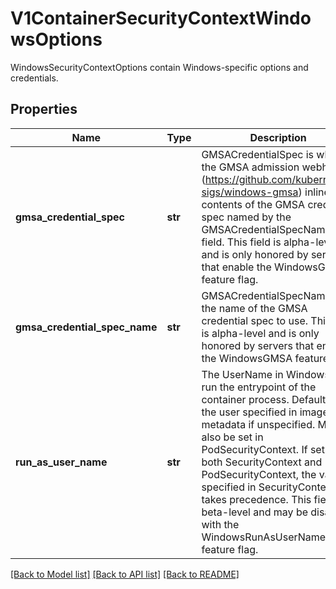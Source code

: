 # V1ContainerSecurityContextWindowsOptions

WindowsSecurityContextOptions contain Windows-specific options and credentials.
## Properties
Name | Type | Description | Notes
------------ | ------------- | ------------- | -------------
**gmsa_credential_spec** | **str** | GMSACredentialSpec is where the GMSA admission webhook (https://github.com/kubernetes-sigs/windows-gmsa) inlines the contents of the GMSA credential spec named by the GMSACredentialSpecName field. This field is alpha-level and is only honored by servers that enable the WindowsGMSA feature flag. | [optional] 
**gmsa_credential_spec_name** | **str** | GMSACredentialSpecName is the name of the GMSA credential spec to use. This field is alpha-level and is only honored by servers that enable the WindowsGMSA feature flag. | [optional] 
**run_as_user_name** | **str** | The UserName in Windows to run the entrypoint of the container process. Defaults to the user specified in image metadata if unspecified. May also be set in PodSecurityContext. If set in both SecurityContext and PodSecurityContext, the value specified in SecurityContext takes precedence. This field is beta-level and may be disabled with the WindowsRunAsUserName feature flag. | [optional] 

[[Back to Model list]](../README.md#documentation-for-models) [[Back to API list]](../README.md#documentation-for-api-endpoints) [[Back to README]](../README.md)


